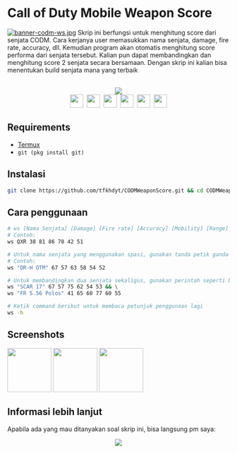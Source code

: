 # Call of Duty Mobile Weapon Score
[![banner-codm-ws.jpg](https://i.postimg.cc/K8Q8Fprr/banner-codm-ws.jpg)](https://postimg.cc/MnMSmDLv)
Skrip ini berfungsi untuk menghitung score dari senjata CODM.
Cara kerjanya user memasukkan nama senjata, damage, fire rate, accuracy, dll. Kemudian program akan otomatis menghitung score performa dari senjata tersebut. Kalian pun dapat membandingkan dan menghitung score 2 senjata secara bersamaan.
Dengan skrip ini kalian bisa menentukan build senjata mana yang terbaik<br><br>
<p align=center>
<img src="https://img.shields.io/badge/Created%20by-tfkhdyt-blue?style=for-the-badge&logo=github"/><br>
<a href="Https://facebook.com/tfkhdyt142"><img height="30" src="https://www.pinclipart.com/picdir/big/2-21918_download-transparent-background-facebook-logo-clipart-facebook-logo.png"></a>&nbsp;
<a href="https://twitter.com/tfkhdyt"><img height="30" src="https://www.pinclipart.com/picdir/big/64-649167_the-pairings-twitter-icon-rounded-square-clipart.png"></a>&nbsp;
<a href="https://instagram.com/_tfkhdyt_"><img height="30" src="https://camo.githubusercontent.com/5cf2a148d1763dca531d1d43bdf234b4e57ee2e00f613589e6d307ccd1077a9f/68747470733a2f2f7777772e70696e636c69706172742e636f6d2f7069636469722f6269672f3130392d313039393330315f696e7374616772616d2d696e7374616772616d2d6c6f676f2d6e6f2d626f726465722d636c69706172742e706e67"></a>&nbsp;
<a href="https://youtube.com/tfkhdyt"><img height="30" src="https://www.pinclipart.com/picdir/big/530-5305952_youtube-computer-icons-portable-network-graphics-logo-logo.png"></a>&nbsp;
<a href="https://t.me/tfkhdyt"><img height="30" src="https://cdn4.iconfinder.com/data/icons/social-media-2146/512/37_social-512.png"></a>&nbsp;
<a href="https://open.spotify.com/playlist/4JR5wqcnuOQw6ppF38Vpu9?si=zHMKBfCiRrGVamKsL8LXqQ"><img height="30" src="https://cdn2.iconfinder.com/data/icons/social-icons-33/128/Spotify-512.png"></a>
</p>

## Requirements
- <a href="https://play.google.com/store/apps/details?id=com.termux">Termux</a>
- `git (pkg install git)`

## Instalasi
```Bash
git clone https://github.com/tfkhdyt/CODMWeaponScore.git && cd CODMWeaponScore && ./install.sh
```
## Cara penggunaan
```Bash
# ws [Nama Senjata] [Damage] [Fire rate] [Accuracy] [Mobility] [Range] [Control]
# Contoh:
ws QXR 38 81 86 78 42 51

# Untuk nama senjata yang menggunakan spasi, gunakan tanda petik ganda (") di awal dan akhir nama senjata
# Contoh:
ws "DR-H OTM" 67 57 63 58 54 52

# Untuk membandingkan dua senjata sekaligus, gunakan perintah seperti berikut:
ws "SCAR 17" 67 57 75 62 54 53 && \
ws "FR 5.56 Polos" 41 65 60 77 60 55

# Ketik command berikut untuk membaca petunjuk penggunaan lagi
ws -h
```
## Screenshots
<img src="https://i.postimg.cc/vZ6w2P2Z/Screenshot-2021-01-25-18-10-21-81.jpg" height="100" loading="lazy"/>
<img src="https://i.postimg.cc/d0PPb8gm/Screenshot-2021-01-25-18-11-13-50-84d3000e3f4017145260f7618db1d683.jpg" height=100 loading="lazy"/>
<img src="https://i.postimg.cc/XvfS4rbM/Screenshot-2021-01-25-18-11-35-99-84d3000e3f4017145260f7618db1d683.jpg" height=100 loading="lazy"/>

## Informasi lebih lanjut
Apabila ada yang mau ditanyakan soal skrip ini, bisa langsung pm saya:
<p align=center>
<a href="https://linktr.ee/tfkhdyt" target="_blank"><img src="https://img.shields.io/badge/Contact-me-green?style=for-the-badge"/></a>
</p>
